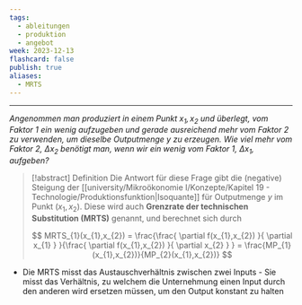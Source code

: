 ```yaml
---
tags:
  - ableitungen
  - produktion
  - angebot
week: 2023-12-13
flashcard: false
publish: true
aliases:
  - MRTS
---
```

***

*Angenommen man produziert in einem Punkt $x_{1},x_{2}$ und überlegt, vom Faktor 1 ein wenig aufzugeben und gerade ausreichend mehr vom Faktor 2 zu verwenden, um dieselbe Outputmenge $y$ zu erzeugen.
Wie viel mehr vom Faktor 2, $\Delta x_{2}$ benötigt man, wenn wir ein wenig vom Faktor 1, $\Delta x_{1}$, aufgeben?*

> [!abstract] Definition 
> Die Antwort für diese Frage gibt die (negative) Steigung der [[university/Mikroökonomie I/Konzepte/Kapitel 19 - Technologie/Produktionsfunktion|Isoquante]] für Outputmenge $y$ im Punkt $(x_{1},x_{2})$. Diese wird auch **Grenzrate der technischen Substitution (MRTS)** genannt, und berechnet sich durch
> 
> $$
> MRTS_{1}(x_{1},x_{2}) = \frac{\frac{ \partial f(x_{1},x_{2}) }{ \partial x_{1} } }{\frac{ \partial f(x_{1},x_{2}) }{ \partial x_{2} } } = \frac{MP_{1}(x_{1},x_{2})}{MP_{2}(x_{1},x_{2})}
$$

- Die MRTS misst das Austauschverhältnis zwischen zwei Inputs - Sie misst das Verhältnis, zu welchem die Unternehmung einen Input durch den anderen wird ersetzen müssen, um den Output konstant zu halten
